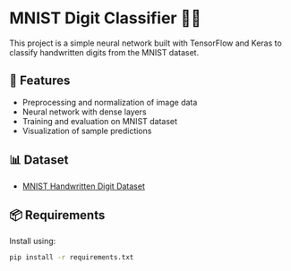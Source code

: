 # MNIST Digit Classifier 🧠🔢

This project is a simple neural network built with TensorFlow and Keras to classify handwritten digits from the MNIST dataset.

## 🚀 Features
- Preprocessing and normalization of image data
- Neural network with dense layers
- Training and evaluation on MNIST dataset
- Visualization of sample predictions

## 📊 Dataset
- [MNIST Handwritten Digit Dataset](http://yann.lecun.com/exdb/mnist/)

## 📦 Requirements
Install using:
```bash
pip install -r requirements.txt
